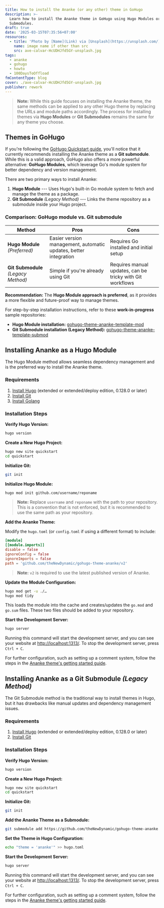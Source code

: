 ```yaml
---
title: How to install the Ananke (or any other) theme in GoHugo
description: >-
  Learn how to install the Ananke theme in GoHugo using Hugo Modules or Git
  Submodules.
draft: true
date: '2025-03-15T07:35:56+07:00'
resources:
  - title: 'Photo by [Name](Link) via [Unsplash](https://unsplash.com/)'
    name: image name if other than src
    src: ave-calvar-HcUDHJfd5GY-unsplash.jpg
tags:
  - ananke
  - gohugo
  - howto
  - 100DaysToOffload
fmContentType: blog
cover: ./ave-calvar-HcUDHJfd5GY-unsplash.jpg
publisher: rework
---
```


> **Note:** While this guide focuses on installing the Ananke theme, the same methods can be applied to any other Hugo theme by replacing the URLs and module paths accordingly. The process for installing themes via **Hugo Modules** or **Git Submodules** remains the same for any theme you choose.

## Themes in GoHugo

If you're following the [GoHugo Quickstart guide](https://gohugo.io/getting-started/quick-start/), you'll notice that it currently recommends installing the Ananke theme as a **Git submodule**. While this is a valid approach, GoHugo also offers a more powerful alternative: **GoHugo Modules**, which leverage Go's module system for better dependency and version management.

There are two primary ways to install Ananke:

1. **Hugo Module** --- Uses Hugo's built-in Go module system to fetch and manage the theme as a package.
2. **Git Submodule** *(Legacy Method)* --- Links the theme repository as a submodule inside your Hugo project.

### Comparison: GoHugo module vs. Git submodule

| Method           | Pros | Cons |
|-----------------|------|------|
| **Hugo Module** *(Preferred)* | Easier version management, automatic updates, better integration | Requires Go installed and initial setup |
| **Git Submodule** *(Legacy Method)* | Simple if you're already using Git | Requires manual updates, can be tricky with Git workflows |

**Recommendation:** The **Hugo Module approach is preferred**, as it provides a more flexible and future-proof way to manage themes.

For step-by-step installation instructions, refer to these **work-in-progress** sample repositories:

* **Hugo Module installation:** [gohugo-theme-ananke-template-mod](https://github.com/davidsneighbour/gohugo-theme-ananke-template-mod)
* **Git Submodule installation (Legacy Method):** [gohugo-theme-ananke-template-submod](https://github.com/davidsneighbour/gohugo-theme-ananke-template-submod)

## Installing Ananke as a Hugo Module

The Hugo Module method allows seamless dependency management and is the preferred way to install the Ananke theme.

### Requirements

1. [Install Hugo](https://gohugo.io/installation/linux/) (extended or extended/deploy edition, 0.128.0 or later)
2. [Install Git](https://git-scm.com/book/en/v2/Getting-Started-Installing-Git)
3. [Install Golang](https://golang.org/doc/install)

### Installation Steps

**Verify Hugo Version:**

```bash
hugo version
```

**Create a New Hugo Project:**

```bash
hugo new site quickstart
cd quickstart
```

**Initialize Git:**

```bash
git init
```

**Initialize Hugo Module:**

```bash
hugo mod init github.com/username/reponame
```

> **Note:** Replace `username` and `reponame` with the path to your repository. This is a convention that is not enforced, but it is recommended to use the same path as your repository.

**Add the Ananke Theme:**

Modify the `hugo.toml` (or `config.toml` if using a different format) to include:

```toml
[module]
[[module.imports]]
disable = false
ignoreConfig = false
ignoreImports = false
path = 'github.com/theNewDynamic/gohugo-theme-ananke/v2'
```

> **Note:** `v2` is required to use the latest published version of Ananke.

**Update the Module Configuration:**

```bash
hugo mod get -u ./…
hugo mod tidy
```

This loads the module into the cache and creates/updates the `go.mod` and `go.sum` files. These two files should be added to your repository.

**Start the Development Server:**

```bash
hugo server
```

Running this command will start the development server, and you can see your website at <http://localhost:1313/>. To stop the development server, press `Ctrl + C`.

For further configuration, such as setting up a comment system, follow the steps in the [Ananke theme's getting started guide](https://github.com/theNewDynamic/gohugo-theme-ananke#getting-started).

## Installing Ananke as a Git Submodule *(Legacy Method)*

The Git Submodule method is the traditional way to install themes in Hugo, but it has drawbacks like manual updates and dependency management issues.

### Requirements

1. [Install Hugo](https://gohugo.io/installation/linux/) (extended or extended/deploy edition, 0.128.0 or later)
2. [Install Git](https://git-scm.com/book/en/v2/Getting-Started-Installing-Git)

### Installation Steps

**Verify Hugo Version:**

```bash
hugo version
```

**Create a New Hugo Project:**

```bash
hugo new site quickstart
cd quickstart
```

**Initialize Git:**

```bash
git init
```

**Add the Ananke Theme as a Submodule:**

```bash
git submodule add https://github.com/theNewDynamic/gohugo-theme-ananke.git themes/ananke
```

**Set the Theme in Hugo Configuration:**

```bash
echo "theme = 'ananke'" >> hugo.toml
```

**Start the Development Server:**

```bash
hugo server
```

Running this command will start the development server, and you can see your website at <http://localhost:1313/>. To stop the development server, press `Ctrl + C`.

For further configuration, such as setting up a comment system, follow the steps in the [Ananke theme's getting started guide](https://github.com/theNewDynamic/gohugo-theme-ananke#getting-started).
